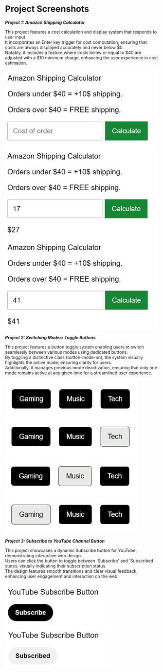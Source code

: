 # Project Screenshots

***Project 1: Amazon Shipping Calculator***

This project features a cost calculation and display system that responds to user input. <br>
It incorporates an Enter key trigger for cost computation, ensuring that costs are always displayed accurately and never below $0. <br>
Notably, it includes a feature where costs below or equal to $40 are adjusted with a $10 minimum charge, enhancing the user experience in cost estimation.

<img src="screenshots/amazon-ship-calc.jpg" alt="amazon-shipping-calculator" style="width: 500px;">
<img src="screenshots/amazon-ship-calc-pdel.jpg" alt="amazon-shipping-calculator" style="width: 500px;">
<img src="screenshots/amazon-ship-calc-fdel.jpg" alt="amazon-shipping-calculator" style="width: 500px;">

***Project 2: Switching Modes: Toggle Buttons***

This project features a button toggle system enabling users to switch seamlessly between various modes using dedicated buttons. <br>
By toggling a distinctive class (button-mode-on), the system visually highlights the active mode, ensuring clarity for users. <br>
Additionally, it manages previous mode deactivation, ensuring that only one mode remains active at any given time for a streamlined user experience.

![buttons](screenshots/buttons.jpg)
![buttons](screenshots/buttons-tech.jpg)
![buttons](screenshots/buttons-music.jpg)
![buttons](screenshots/buttons-gaming.jpg)

***Project 3: Subscribe to YouTube Channel Button***

This project showcases a dynamic Subscribe button for YouTube, demonstrating interactive web design. <br>
Users can click the button to toggle between 'Subscribe' and 'Subscribed' states, visually indicating their subscription status. <br>
The design features smooth transitions and clear visual feedback, enhancing user engagement and interaction on the web.

<img src="screenshots/youtube-subscribe.jpg" alt="youtube-button" style="width: 350px;">
<img src="screenshots/youtube-subscribed.jpg" alt="youtube-button" style="width: 350px;">

